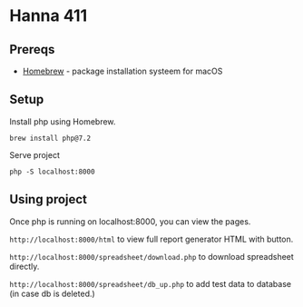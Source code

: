 # Hanna 411

## Prereqs

- [Homebrew](https://brew.sh/) - package installation systeem for macOS

## Setup

Install php using Homebrew.

```
brew install php@7.2
```

Serve project

```
php -S localhost:8000
```

## Using project

Once php is running on localhost:8000, you can view the pages.

`http://localhost:8000/html` to view full report generator HTML with button.

`http://localhost:8000/spreadsheet/download.php` to download spreadsheet directly.

`http://localhost:8000/spreadsheet/db_up.php` to add test data to database (in case db is deleted.)
